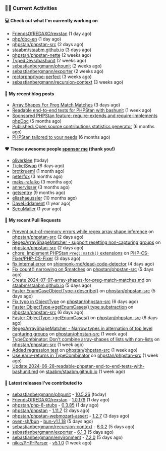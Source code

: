 ### 👨‍💻 Current Activities


#### 💻 Check out what I'm currently working on

- [FriendsOfREDAXO/rexstan](https://github.com/FriendsOfREDAXO/rexstan) (1 day ago)
- [php/doc-en](https://github.com/php/doc-en) (1 day ago)
- [phpstan/phpstan-src](https://github.com/phpstan/phpstan-src) (2 days ago)
- [staabm/staabm.github.io](https://github.com/staabm/staabm.github.io) (3 days ago)
- [phpstan/phpstan-nette](https://github.com/phpstan/phpstan-nette) (2 weeks ago)
- [TypedDevs/bashunit](https://github.com/TypedDevs/bashunit) (2 weeks ago)
- [sebastianbergmann/phpunit](https://github.com/sebastianbergmann/phpunit) (2 weeks ago)
- [sebastianbergmann/exporter](https://github.com/sebastianbergmann/exporter) (2 weeks ago)
- [rectorphp/type-perfect](https://github.com/rectorphp/type-perfect) (3 weeks ago)
- [sebastianbergmann/recursion-context](https://github.com/sebastianbergmann/recursion-context) (3 weeks ago)


#### 📜 My recent blog posts

- [Array Shapes For Preg Match Matches](https://staabm.github.io/2024/07/05/array-shapes-for-preg-match-matches.html) (3 days ago)
- [Readable end-to-end tests for PHPStan with bashunit](https://staabm.github.io/2024/06/28/readable-phpstan-end-to-end-tests-with-bashunit.html) (1 week ago)
- [Sponsored PHPStan feature: require-extends and require-implements phpDoc](https://staabm.github.io/2024/01/15/phpstan-require-extends-implements.html) (5 months ago)
- [Published: Open source contributions statistics generator](https://staabm.github.io/2024/01/10/oss-contribs-published.html) (6 months ago)
- [PHPStan tailored to your needs](https://staabm.github.io/2024/01/01/phpstan-customizing.html) (6 months ago)


#### ❤️ These awesome people [sponsor me](https://github.com/sponsors/staabm) (thank you!)

- [oliverklee](https://github.com/oliverklee) (today)
- [TicketSwap](https://github.com/TicketSwap) (6 days ago)
- [brotkrueml](https://github.com/brotkrueml) (1 month ago)
- [peterfox](https://github.com/peterfox) (3 months ago)
- [maks-rafalko](https://github.com/maks-rafalko) (3 months ago)
- [annervisser](https://github.com/annervisser) (3 months ago)
- [getsentry](https://github.com/getsentry) (9 months ago)
- [eliashaeussler](https://github.com/eliashaeussler) (10 months ago)
- [DaveLiddament](https://github.com/DaveLiddament) (1 year ago)
- [SecuMailer](https://github.com/SecuMailer) (1 year ago)


#### 🔨 My recent Pull Requests

- [Prevent out-of-memory errors while regex array shape inference](https://github.com/phpstan/phpstan-src/pull/3213) on [phpstan/phpstan-src](https://github.com/phpstan/phpstan-src) (2 days ago)
- [RegexArrayShapeMatcher - support resetting non-capturing groups](https://github.com/phpstan/phpstan-src/pull/3212) on [phpstan/phpstan-src](https://github.com/phpstan/phpstan-src) (2 days ago)
- [chore: Implement PHPStan `Preg::match()` extensions](https://github.com/PHP-CS-Fixer/PHP-CS-Fixer/pull/8103) on [PHP-CS-Fixer/PHP-CS-Fixer](https://github.com/PHP-CS-Fixer/PHP-CS-Fixer) (3 days ago)
- [fix internal error](https://github.com/shipmonk-rnd/dead-code-detector/pull/29) on [shipmonk-rnd/dead-code-detector](https://github.com/shipmonk-rnd/dead-code-detector) (4 days ago)
- [Fix count() narrowing on $matches](https://github.com/phpstan/phpstan-src/pull/3210) on [phpstan/phpstan-src](https://github.com/phpstan/phpstan-src) (5 days ago)
- [Create 2024-07-07-array-shapes-for-preg-match-matches.md](https://github.com/staabm/staabm.github.io/pull/113) on [staabm/staabm.github.io](https://github.com/staabm/staabm.github.io) (5 days ago)
- [Faster EnumCaseObjectType-&gt;describe()](https://github.com/phpstan/phpstan-src/pull/3208) on [phpstan/phpstan-src](https://github.com/phpstan/phpstan-src) (5 days ago)
- [Fix typo in ObjectType](https://github.com/phpstan/phpstan-src/pull/3206) on [phpstan/phpstan-src](https://github.com/phpstan/phpstan-src) (6 days ago)
- [Faster ObjectType-&gt;getEnumCases() type substraction](https://github.com/phpstan/phpstan-src/pull/3204) on [phpstan/phpstan-src](https://github.com/phpstan/phpstan-src) (6 days ago)
- [Faster ObjectType-&gt;getEnumCases()](https://github.com/phpstan/phpstan-src/pull/3203) on [phpstan/phpstan-src](https://github.com/phpstan/phpstan-src) (6 days ago)
- [RegexArrayShapeMatcher - Narrow types in alternation of top level capturing groups](https://github.com/phpstan/phpstan-src/pull/3202) on [phpstan/phpstan-src](https://github.com/phpstan/phpstan-src) (1 week ago)
- [TypeCombinator: Don&#39;t combine array-shapes of lists with non-lists](https://github.com/phpstan/phpstan-src/pull/3201) on [phpstan/phpstan-src](https://github.com/phpstan/phpstan-src) (1 week ago)
- [Added regression test](https://github.com/phpstan/phpstan-src/pull/3198) on [phpstan/phpstan-src](https://github.com/phpstan/phpstan-src) (1 week ago)
- [Use early-returns in TypeCombinator](https://github.com/phpstan/phpstan-src/pull/3197) on [phpstan/phpstan-src](https://github.com/phpstan/phpstan-src) (1 week ago)
- [Update 2024-06-28-readable-phpstan-end-to-end-tests-with-bashunit.md](https://github.com/staabm/staabm.github.io/pull/112) on [staabm/staabm.github.io](https://github.com/staabm/staabm.github.io) (1 week ago)


#### 🔭 Latest releases I've contributed to

- [sebastianbergmann/phpunit](https://github.com/sebastianbergmann/phpunit) - [10.5.26](https://github.com/sebastianbergmann/phpunit/releases/tag/10.5.26) (today)
- [FriendsOfREDAXO/rexstan](https://github.com/FriendsOfREDAXO/rexstan) - [1.0.179](https://github.com/FriendsOfREDAXO/rexstan/releases/tag/1.0.179) (1 day ago)
- [phpstan/php-8-stubs](https://github.com/phpstan/php-8-stubs) - [0.3.85](https://github.com/phpstan/php-8-stubs/releases/tag/0.3.85) (1 day ago)
- [phpstan/phpstan](https://github.com/phpstan/phpstan) - [1.11.7](https://github.com/phpstan/phpstan/releases/tag/1.11.7) (2 days ago)
- [phpstan/phpstan-webmozart-assert](https://github.com/phpstan/phpstan-webmozart-assert) - [1.2.7](https://github.com/phpstan/phpstan-webmozart-assert/releases/tag/1.2.7) (3 days ago)
- [oven-sh/bun](https://github.com/oven-sh/bun) - [bun-v1.1.18](https://github.com/oven-sh/bun/releases/tag/bun-v1.1.18) (5 days ago)
- [sebastianbergmann/recursion-context](https://github.com/sebastianbergmann/recursion-context) - [6.0.2](https://github.com/sebastianbergmann/recursion-context/releases/tag/6.0.2) (5 days ago)
- [sebastianbergmann/exporter](https://github.com/sebastianbergmann/exporter) - [6.1.3](https://github.com/sebastianbergmann/exporter/releases/tag/6.1.3) (5 days ago)
- [sebastianbergmann/environment](https://github.com/sebastianbergmann/environment) - [7.2.0](https://github.com/sebastianbergmann/environment/releases/tag/7.2.0) (5 days ago)
- [nikic/PHP-Parser](https://github.com/nikic/PHP-Parser) - [v5.1.0](https://github.com/nikic/PHP-Parser/releases/tag/v5.1.0) (1 week ago)
